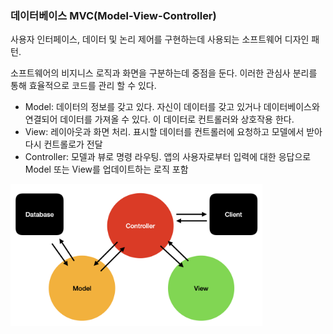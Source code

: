 ### 데이터베이스 MVC(Model-View-Controller)

사용자 인터페이스, 데이터 및 논리 제어를 구현하는데 사용되는 소프트웨어 디자인 패턴. 

소프트웨어의 비지니스 로직과 화면을 구분하는데 중점을 둔다. 이러한 관심사 분리를 통해 효율적으로 코드를 관리 할 수 있다.

* Model: 데이터의 정보를 갖고 있다. 자신이 데이터를 갖고 있거나 데이터베이스와 연결되어 데이터를 가져올 수 있다. 이 데이터로 컨트롤러와 상호작용 한다.
* View: 레이아웃과 화면 처리. 표시할 데이터를 컨트롤러에 요청하고 모델에서 받아 다시 컨트롤로가 전달
* Controller: 모델과 뷰로 명령 라우팅. 앱의 사용자로부터 입력에 대한 응답으로 Model 또는 View를 업데이트하는 로직 포함

<img src="/assets/images/datamvc.png" width="80%" height="50%" title="dbmvc" alt="사진"/>